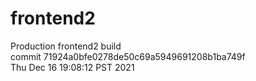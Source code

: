 # frontend2  
Production frontend2 build  
commit 71924a0bfe0278de50c69a5949691208b1ba749f  
Thu Dec 16 19:08:12 PST 2021  
